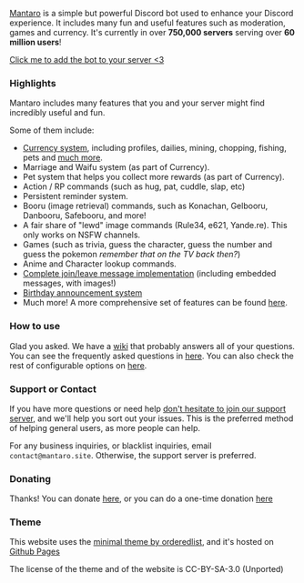 [Mantaro](https://github.com/Mantaro/MantaroBot) is a simple but powerful Discord bot used to enhance your Discord experience. It includes many fun and useful features such as moderation, games and currency. It's currently in over **750,000 servers** serving over **60 million users**!

[Click me to add the bot to your server <3](https://discord.com/oauth2/authorize?client_id=213466096718708737&scope=applications.commands%20bot&permissions=3525702)

### Highlights

Mantaro includes many features that you and your server might find incredibly useful and fun.

Some of them include: 

- [Currency system](https://www.mantaro.site/mantaro-wiki/currency/101), including profiles, dailies, mining, chopping, fishing, pets and [much more](https://www.mantaro.site/mantaro-wiki/currency/102).
- Marriage and Waifu system (as part of Currency).
- Pet system that helps you collect more rewards (as part of Currency).
- Action / RP commands (such as hug, pat, cuddle, slap, etc)
- Persistent reminder system.
- Booru (image retrieval) commands, such as Konachan, Gelbooru, Danbooru, Safebooru, and more!
- A fair share of "lewd" image commands (Rule34, e621, Yande.re). This only works on NSFW channels.
- Games (such as trivia, guess the character, guess the number and guess the pokemon *remember that on the TV back then?*)
- Anime and Character lookup commands.
- [Complete join/leave message implementation](https://www.mantaro.site/mantaro-wiki/guides/welcome-and-leave-messages) (including embedded messages, with images!)
- [Birthday announcement system](https://www.mantaro.site/mantaro-wiki/guides/birthday-announcer)
- Much more! A more comprehensive set of features can be found [here](https://mantaro.site/features.html).

### How to use

Glad you asked. We have a [wiki](https://www.mantaro.site/mantaro-wiki/) that probably answers all of your questions.
You can see the frequently asked questions in [here](https://www.mantaro.site/mantaro-wiki/basics/FAQ).
You can also check the rest of configurable options on [here](https://www.mantaro.site/mantaro-wiki/basics/server-configuration).

### Support or Contact

If you have more questions or need help [don't hesitate to join our support server,](https://support.mantaro.site) and we'll help you sort out your issues. This is the preferred method of helping general users, as more people can help. 

For any business inquiries, or blacklist inquiries, email `contact@mantaro.site`. Otherwise, the support server is preferred.

### Donating

Thanks! You can donate [here](https://www.patreon.com/mantaro), or you can do a one-time donation [here](https://www.paypal.me/kodemantaro)

### Theme

This website uses the [minimal theme by orderedlist](https://github.com/orderedlist/minimal), and it's hosted on [Github Pages](https://github.com/Mantaro/mantaro.github.io)

The license of the theme and of the website is CC-BY-SA-3.0 (Unported)
